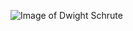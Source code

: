 ![Image of Dwight Schrute](https://www.looper.com/img/gallery/the-untold-truth-of-dwight-schrute/intro-1562620300.jpg)
